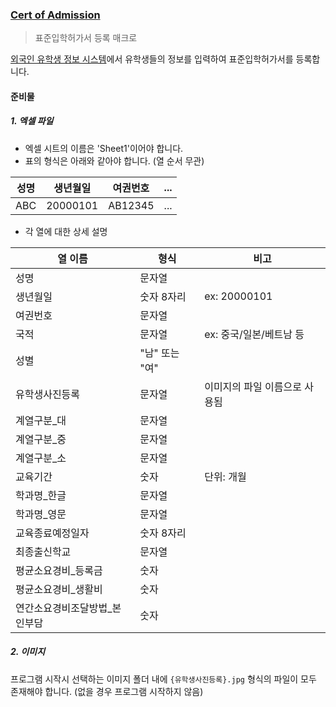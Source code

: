### [Cert of Admission](./Cert%20of%20Admission/)

> 표준입학허가서 등록 매크로

[외국인 유학생 정보 시스템](https://www.hikorea.go.kr/isi/index.html)에서 유학생들의 정보를 입력하여 표준입학허가서를 등록합니다.

#### 준비물

##### 1. 엑셀 파일
- 엑셀 시트의 이름은 'Sheet1'이어야 합니다.
- 표의 형식은 아래와 같아야 합니다. (열 순서 무관)

|성명|생년월일|여권번호|...|
| - | - | - | - |
|ABC|20000101|AB12345|...|

- 각 열에 대한 상세 설명

|열 이름|형식|비고|
| - | - | - |
|성명|문자열||
|생년월일|숫자 8자리|ex: 20000101|
|여권번호|문자열||
|국적|문자열|ex: 중국/일본/베트남 등|
|성별|"남" 또는 "여"||
|유학생사진등록|문자열|이미지의 파일 이름으로 사용됨|
|계열구분_대|문자열||
|계열구분_중|문자열||
|계열구분_소|문자열||
|교육기간|숫자|단위: 개월|
|학과명_한글|문자열||
|학과명_영문|문자열||
|교육종료예정일자|숫자 8자리||
|최종출신학교|문자열||
|평균소요경비_등록금|숫자||
|평균소요경비_생활비|숫자||
|연간소요경비조달방법_본인부담|숫자||

##### 2. 이미지

프로그램 시작시 선택하는 이미지 폴더 내에 `{유학생사진등록}.jpg` 형식의 파일이 모두 존재해야 합니다. (없을 경우 프로그램 시작하지 않음)